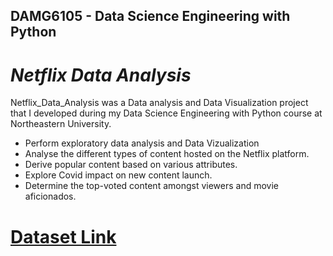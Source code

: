 ## DAMG6105 - Data Science Engineering with Python
# _Netflix Data Analysis_

Netflix_Data_Analysis was a Data analysis and Data Visualization project that I developed during my Data Science Engineering with Python course at Northeastern University.
 
- Perform exploratory data analysis and Data Vizualization
- Analyse the different types of content hosted on the Netflix platform.
- Derive popular content based on various attributes.
- Explore Covid impact on new content launch.
- Determine the top-voted content amongst viewers and movie aficionados.

# [Dataset Link](https://www.kaggle.com/datasets/syedmubarak/netflix-dataset-latest-2021)